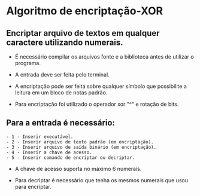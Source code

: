 # Algoritmo de encriptação-XOR
## Encriptar arquivo de textos em qualquer caractere utilizando numerais.

- É necessário compilar os arquivos fonte e a biblioteca antes de utilizar o programa. 

- A entrada deve ser feita pelo terminal.

- A encriptação pode ser feita sobre qualquer símbolo que possibilite a leitura em um bloco de notas padrão.

- Para encriptação foi utilizado o operador xor "^" e rotação de bits.

## Para a entrada é necessário:
    - 1 - Inserir executável.
    - 2 - Inserir arquivo de texto padrão (em encriptação).
    - 3 - Inserir arquivo de saída binário (em encriptação).
    - 4 - Inserir a chave de acesso.
    - 5 - Inserir comando de encriptar ou decriptar.

- A chave de acesso suporta no máximo 6 numerais.

- Para decriptar é necessário que tenha os mesmos numerais que usou para encriptar.
